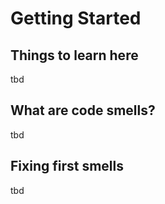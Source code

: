# Getting Started

## Things to learn here
tbd

## What are code smells?
tbd

## Fixing first smells
tbd